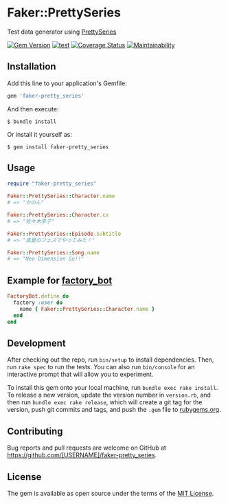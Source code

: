 # Faker::PrettySeries
Test data generator using [PrettySeries](https://en.wikipedia.org/wiki/Pretty_Rhythm)

[![Gem Version](https://badge.fury.io/rb/faker-pretty_series.svg)](https://badge.fury.io/rb/faker-pretty_series)
[![test](https://github.com/sue445/faker-pretty_series/workflows/test/badge.svg?branch=master)](https://github.com/sue445/faker-pretty_series/actions?query=workflow%3Atest)
[![Coverage Status](https://coveralls.io/repos/github/sue445/faker-pretty_series/badge.svg?branch=master)](https://coveralls.io/github/sue445/faker-pretty_series?branch=master)
[![Maintainability](https://api.codeclimate.com/v1/badges/1e61884ff835944a69d2/maintainability)](https://codeclimate.com/github/sue445/faker-pretty_series/maintainability)

## Installation

Add this line to your application's Gemfile:

```ruby
gem 'faker-pretty_series'
```

And then execute:

    $ bundle install

Or install it yourself as:

    $ gem install faker-pretty_series

## Usage

```ruby
require "faker-pretty_series"

Faker::PrettySeries::Character.name
# => "かのん"

Faker::PrettySeries::Character.cv
# => "佐々木李子"

Faker::PrettySeries::Episode.subtitle
# => "真夏のフェスでやってみた！"

Faker::PrettySeries::Song.name
# => "Neo Dimension Go!!"
```

## Example for [factory_bot](https://github.com/thoughtbot/factory_bot)
```ruby
FactoryBot.define do
  factory :user do
    name { Faker::PrettySeries::Character.name }
  end
end
```

## Development

After checking out the repo, run `bin/setup` to install dependencies. Then, run `rake spec` to run the tests. You can also run `bin/console` for an interactive prompt that will allow you to experiment.

To install this gem onto your local machine, run `bundle exec rake install`. To release a new version, update the version number in `version.rb`, and then run `bundle exec rake release`, which will create a git tag for the version, push git commits and tags, and push the `.gem` file to [rubygems.org](https://rubygems.org).

## Contributing

Bug reports and pull requests are welcome on GitHub at https://github.com/[USERNAME]/faker-pretty_series.


## License

The gem is available as open source under the terms of the [MIT License](https://opensource.org/licenses/MIT).
